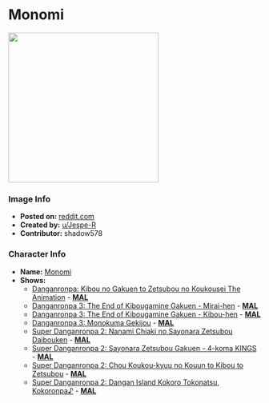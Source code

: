 # Monomi

<img src="https://raw.githubusercontent.com/shadow578/Project-Padoru/master/Padoru/U_Jespe-R/danganronpa-monomi-jesper.png" height="300">

### Image Info
* **Posted on:**     [reddit.com](https://www.reddit.com/r/Padoru/comments/ev6kvo/daily_padoru_28_monomiusami_danganronpa/)
* **Created by:**    [u/Jespe-R](https://github.com/shadow578/Project-Padoru/blob/master/table-of-contents/creators/uJespeR.md)
* **Contributor:**   shadow578

### Character Info
* **Name:**   [Monomi](https://myanimelist.net/character/73237)
* **Shows:**
  * [Danganronpa: Kibou no Gakuen to Zetsubou no Koukousei The Animation](https://github.com/shadow578/Project-Padoru/blob/master/table-of-contents/shows/DanganronpaKibounoGakuentoZetsubounoKoukouseiTheAnimation.md) - [__MAL__](https://myanimelist.net/anime/16592/Danganronpa__Kibou_no_Gakuen_to_Zetsubou_no_Koukousei_The_Animation)
  * [Danganronpa 3: The End of Kibougamine Gakuen - Mirai-hen](https://github.com/shadow578/Project-Padoru/blob/master/table-of-contents/shows/Danganronpa3TheEndofKibougamineGakuenMiraihen.md) - [__MAL__](https://myanimelist.net/anime/32189/Danganronpa_3__The_End_of_Kibougamine_Gakuen_-_Mirai-hen)
  * [Danganronpa 3: The End of Kibougamine Gakuen - Kibou-hen](https://github.com/shadow578/Project-Padoru/blob/master/table-of-contents/shows/Danganronpa3TheEndofKibougamineGakuenKibouhen.md) - [__MAL__](https://myanimelist.net/anime/34103/Danganronpa_3__The_End_of_Kibougamine_Gakuen_-_Kibou-hen)
  * [Danganronpa 3: Monokuma Gekijou](https://github.com/shadow578/Project-Padoru/blob/master/table-of-contents/shows/Danganronpa3MonokumaGekijou.md) - [__MAL__](https://myanimelist.net/anime/37103/Danganronpa_3__Monokuma_Gekijou)
  * [Super Danganronpa 2: Nanami Chiaki no Sayonara Zetsubou Daibouken](https://github.com/shadow578/Project-Padoru/blob/master/table-of-contents/shows/SuperDanganronpa2NanamiChiakinoSayonaraZetsubouDaibouken.md) - [__MAL__](https://myanimelist.net/manga/44229/Super_Danganronpa_2__Nanami_Chiaki_no_Sayonara_Zetsubou_Daibouken)
  * [Super Danganronpa 2: Sayonara Zetsubou Gakuen - 4-koma KINGS](https://github.com/shadow578/Project-Padoru/blob/master/table-of-contents/shows/SuperDanganronpa2SayonaraZetsubouGakuen4komaKINGS.md) - [__MAL__](https://myanimelist.net/manga/44243/Super_Danganronpa_2__Sayonara_Zetsubou_Gakuen_-_4-koma_KINGS)
  * [Super Danganronpa 2: Chou Koukou-kyuu no Kouun to Kibou to Zetsubou](https://github.com/shadow578/Project-Padoru/blob/master/table-of-contents/shows/SuperDanganronpa2ChouKoukoukyuunoKouuntoKiboutoZetsubou.md) - [__MAL__](https://myanimelist.net/manga/48441/Super_Danganronpa_2__Chou_Koukou-kyuu_no_Kouun_to_Kibou_to_Zetsubou)
  * [Super Danganronpa 2: Dangan Island Kokoro Tokonatsu, Kokoronpa♪](https://github.com/shadow578/Project-Padoru/blob/master/table-of-contents/shows/SuperDanganronpa2DanganIslandKokoroTokonatsuKokoronpa.md) - [__MAL__](https://myanimelist.net/manga/51575/Super_Danganronpa_2__Dangan_Island_Kokoro_Tokonatsu_Kokoronpa♪)


